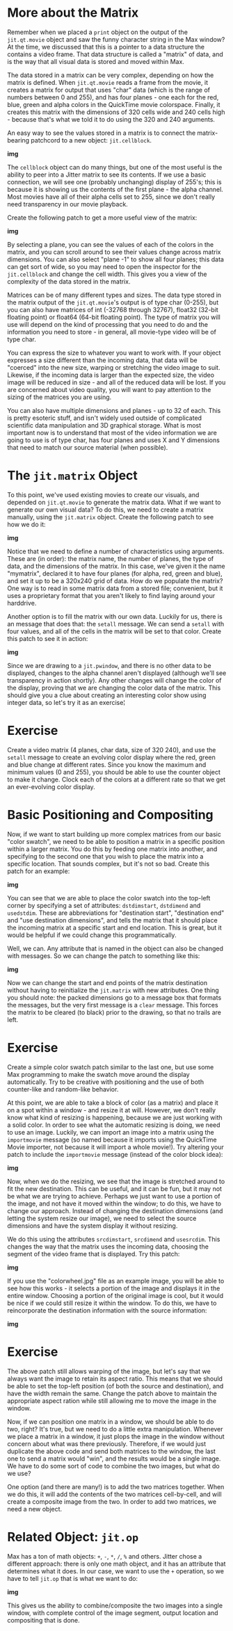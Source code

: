 # More about the Matrix
Remember when we placed a `print` object on the output of the `jit.qt.movie` object and saw the funny character string in the Max window? At the time, we discussed that this is a pointer to a data structure the contains a video frame. That data structure is called a "matrix" of data, and is the way that all visual data is stored and moved within Max.

The data stored in a matrix can be very complex, depending on how the matrix is defined. When `jit.qt.movie` reads a frame from the movie, it creates a matrix for output that uses "char" data (which is the range of numbers between 0 and 255), and has four planes - one each for the red, blue, green and alpha colors in the QuickTime movie colorspace. Finally, it creates this matrix with the dimensions of 320 cells wide and 240 cells high - because that's what we told it to do using the 320 and 240 arguments.

An easy way to see the values stored in a matrix is to connect the matrix-bearing patchcord to a new object: `jit.cellblock`.

__img__

The `cellblock` object can do many things, but one of the most useful is the ability to peer into a Jitter matrix to see its contents. If we use a basic connection, we will see one (probably unchanging) display of 255's; this is because it is showing us the contents of the first plane - the alpha channel. Most movies have all of their alpha cells set to 255, since we don't really need transparency in our movie playback.

Create the following patch to get a more useful view of the matrix:

__img__

By selecting a plane, you can see the values of each of the colors in the matrix, and you can scroll around to see their values change across matrix dimensions. You can also select "plane -1" to show all four planes; this data can get sort of wide, so you may need to open the inspector for the `jit.cellblock` and change the cell width. This gives you a view of the complexity of the data stored in the matrix.

Matrices can be of many different types and sizes. The data type stored in the matrix output of the `jit.qt.movie`'s output is of type char (0-255), but you can also have matrices of int (-32768 through 32767), float32 (32-bit floating point) or float64 (64-bit floating point). The type of matrix you will use will depend on the kind of processing that you need to do and the information you need to store - in general, all movie-type video will be of type char.

You can express the size to whatever you want to work with. If your object expresses a size different than the incoming data, that data will be "coerced" into the new size, warping or stretching the video image to suit. Likewise, if the incoming data is larger than the expected size, the video image will be reduced in size - and all of the reduced data will be lost. If you are concerned about video quality, you will want to pay attention to the sizing of the matrices you are using.

You can also have multiple dimensions and planes - up to 32 of each. This is pretty esoteric stuff, and isn't widely used outside of complicated scientific data manipulation and 3D graphical storage. What is most important now is to understand that most of the video information we are going to use is of type char, has four planes and uses X and Y dimensions that need to match our source material (when possible).

# The `jit.matrix` Object
To this point, we've used existing movies to create our visuals, and depended on `jit.qt.movie` to generate the matrix data. What if we want to generate our own visual data? To do this, we need to create a matrix manually, using the `jit.matrix` object. Create the following patch to see how we do it:

__img__

Notice that we need to define a number of characteristics using arguments. These are (in order): the matrix name, the number of planes, the type of data, and the dimensions of the matrix. In this case, we've given it the name "mymatrix", declared it to have four planes (for alpha, red, green and blue), and set it up to be a 320x240 grid of data. How do we populate the matrix? One way is to read in some matrix data from a stored file; convenient, but it uses a proprietary format that you aren't likely to find laying around your harddrive.

Another option is to fill the matrix with our own data. Luckily for us, there is an message that does that: the `setall` message. We can send a `setall` with four values, and all of the cells in the matrix will be set to that color. Create this patch to see it in action:

__img__

Since we are drawing to a `jit.pwindow`, and there is no other data to be displayed, changes to the alpha channel aren't displayed (although we'll see transparency in action shortly). Any other changes will change the color of the display, proving that we are changing the color data of the matrix. This should give you a clue about creating an interesting color show using integer data, so let's try it as an exercise¦

# Exercise
Create a video matrix (4 planes, char data, size of 320 240), and use the `setall` message to create an evolving color display where the red, green and blue change at different rates. Since you know the maximum and minimum values (0 and 255), you should be able to use the counter object to make it change. Clock each of the colors at a different rate so that we get an ever-evolving color display.

# Basic Positioning and Compositing
Now, if we want to start building up more complex matrices from our basic "color swatch", we need to be able to position a matrix in a specific position within a larger matrix. You do this by feeding one matrix into another, and specifying to the second one that you wish to place the matrix into a specific location. That sounds complex, but it's not so bad. Create this patch for an example:

__img__

You can see that we are able to place the color swatch into the top-left corner by specifying a set of attributes: `dstdimstart`, `dstdimend` and `usedstdim`. These are abbreviations for "destination start", "destination end" and "use destination dimensions", and tells the matrix that it should place the incoming matrix at a specific start and end location. This is great, but it would be helpful if we could change this programmatically.

Well, we can. Any attribute that is named in the object can also be changed with messages. So we can change the patch to something like this:

__img__

Now we can change the start and end points of the matrix destination without having to reinitialize the `jit.matrix` with new attributes. One thing you should note: the packed dimensions go to a message box that formats the messages, but the very first message is a `clear` message. This forces the matrix to be cleared (to black) prior to the drawing, so that no trails are left.

# Exercise
Create a simple color swatch patch similar to the last one, but use some Max programming to make the swatch move around the display automatically. Try to be creative with positioning and the use of both counter-like and random-like behavior.

At this point, we are able to take a block of color (as a matrix) and place it on a spot within a window - and resize it at will. However, we don't really know what kind of resizing is happening, because we are just working with a solid color. In order to see what the automatic resizing is doing, we need to use an image. Luckily, we can import an image into a matrix using the `importmovie` message (so named because it imports using the QuickTime Movie importer, not because it will import a whole movie!). Try altering your patch to include the `importmovie` message (instead of the color block idea):

__img__

Now, when we do the resizing, we see that the image is stretched around to fit the new destination. This can be useful, and it can be fun, but it may not be what we are trying to achieve. Perhaps we just want to use a portion of the image, and not have it moved within the window; to do this, we have to change our approach. Instead of changing the destination dimensions (and letting the system resize our image), we need to select the source dimensions and have the system display it without resizing.

We do this using the attributes `srcdimstart`, `srcdimend` and `usesrcdim`. This changes the way that the matrix uses the incoming data, choosing the segment of the video frame that is displayed. Try this patch:

__img__

If you use the "colorwheel.jpg" file as an example image, you will be able to see how this works - it selects a portion of the image and displays it in the entire window. Choosing a portion of the original image is cool, but it would be nice if we could still resize it within the window. To do this, we have to reincorporate the destination information with the source information:

__img__

# Exercise
The above patch still allows warping of the image, but let's say that we always want the image to retain its aspect ratio. This means that we should be able to set the top-left position (of both the source and destination), and have the width remain the same. Change the patch above to maintain the appropriate aspect ration while still allowing me to move the image in the window.

Now, if we can position one matrix in a window, we should be able to do two, right? It's true, but we need to do a little extra manipulation. Whenever we place a matrix in a window, it just plops the image in the window without concern about what was there previously. Therefore, if we would just duplicate the above code and send both matrices to the window, the last one to send a matrix would "win", and the results would be a single image. We have to do some sort of code to combine the two images, but what do we use?

One option (and there are many!) is to add the two matrices together. When we do this, it will add the contents of the two matrices cell-by-cell, and will create a composite image from the two. In order to add two matrices, we need a new object.

# Related Object: `jit.op`
Max has a ton of math objects: `+`, `-`, `*`, `/`, `%` and others. Jitter chose a different approach: there is only one math object, and it has an attribute that determines what it does. In our case, we want to use the `+` operation, so we have to tell `jit.op` that is what we want to do:

__img__

This gives us the ability to combine/composite the two images into a single window, with complete control of the image segment, output location and compositing that is done.
